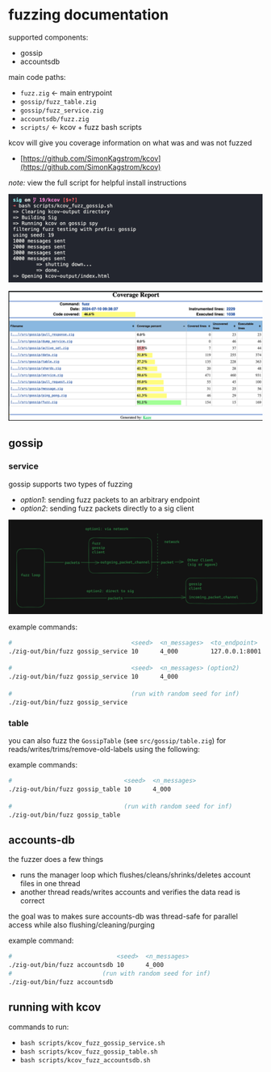 # fuzzing documentation

supported components: 
- gossip 
- accountsdb 

main code paths:
- `fuzz.zig` <- main entrypoint
- `gossip/fuzz_table.zig`
- `gossip/fuzz_service.zig`
- `accountsdb/fuzz.zig`
- `scripts/` <- kcov + fuzz bash scripts

kcov will give you coverage information on what was and was not fuzzed
- [https://github.com/SimonKagstrom/kcov](https://github.com/SimonKagstrom/kcov)

*note:* view the full script for helpful install instructions

![](imgs/2024-07-10-09-39-25.png)

![](imgs/2024-07-10-09-39-57.png)

## gossip 

### service

gossip supports two types of fuzzing 
- *option1*: sending fuzz packets to an arbitrary endpoint
- *option2*: sending fuzz packets directly to a sig client

![](imgs/2024-07-10-09-33-37.png)

example commands: 
```bash
#                                 <seed>  <n_messages>  <to_endpoint>    (option1)
./zig-out/bin/fuzz gossip_service 10      4_000         127.0.0.1:8001

#                                 <seed>  <n_messages> (option2)
./zig-out/bin/fuzz gossip_service 10      4_000

#                                 (run with random seed for inf)
./zig-out/bin/fuzz gossip_service 
```

### table

you can also fuzz the `GossipTable` (see `src/gossip/table.zig`) for reads/writes/trims/remove-old-labels using the following:

example commands: 
```bash
#                               <seed>  <n_messages>
./zig-out/bin/fuzz gossip_table 10      4_000

#                               (run with random seed for inf)
./zig-out/bin/fuzz gossip_table 
```

## accounts-db

the fuzzer does a few things
- runs the manager loop which flushes/cleans/shrinks/deletes account files in one thread
- another thread reads/writes accounts and verifies the data read is correct

the goal was to makes sure accounts-db was thread-safe for parallel access while also flushing/cleaning/purging

example command: 
```bash
#                             <seed>  <n_messages>
./zig-out/bin/fuzz accountsdb 10      4_000
#                         (run with random seed for inf)
./zig-out/bin/fuzz accountsdb
```

## running with kcov 

commands to run:
- `bash scripts/kcov_fuzz_gossip_service.sh`
- `bash scripts/kcov_fuzz_gossip_table.sh`
- `bash scripts/kcov_fuzz_accountsdb.sh`
